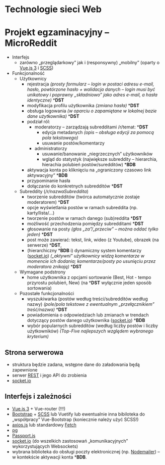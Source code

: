 Technologie sieci Web
=====================

Projekt egzaminacyjny – MicroReddit
===================================

*   Interfejs
    *   zarówno „przeglądarkowy” jak i (responsywny) „mobilny” (oparty o [Vue.js 3](https://v3.vuejs.org/) i [SCSS](https://sass-lang.com/))
*   Funkcjonalność
    *   Użytkownicy
        *   rejestracja _(prosty formularz – login w postaci adresu e-mail, hasło, powtórzone hasło + walidacja danych – login musi być unikatowy i poprawny „składniowo” jako adres e-mail, a hasła identyczne)_ \***DST**
        *   modyfikacja profilu użytkownika _(zmiana hasła)_ \***DST**
        *   obsługa logowania _(w oparciu o zapamiętane w lokalnej bazie dane użytkownika)_ \***DST**
        *   podział ról:
            *   moderatorzy – zarządzają subredditami /r/temat: \***DST**
                *   edycja metadanych _(opis – obsługa edycji za pomocą pola tekstowego)_
                *   usuwanie postów/komentarzy
            *   administratorzy
                *   usuwanie/banowanie „niegrzecznych” użytkowników
                *   wgląd do statystyk (największe subreddity – hierarchia, hierachia polubień postów/suredditów) \***BDB**
        *   aktywacja konta po kliknięciu na „ograniczony czasowo link aktywacyjny” \***BDB**
        *   przypominanie hasła
        *   dołączanie do konkretnych subredditów \***DST**
    *   Subreddity (_/r/nazwaSubreddita_)
        *   tworzenie subredditów (twórca automatycznie zostaje moderatorem) \***DST**
        *   opcje wyświetlania postów w ramach subreddita (np. karty/lista/…)
        *   tworzenie postów w ramach danego (sub)reddita \***DST**
        *   możliwość przechodzenia pomiędzy subredditami \***DST**
        *   głosowanie na posty _(głos „za”/„przeciw” – można oddać tylko jeden)_ \***DST**
        *   post może zawierać: tekst, link, wideo (z Youtube), obrazek (na serwerze) \***DST**,
        *   (hierarchiczny \***BDB** i) dynamiczny system komentarzy ([socket.io](https://socket.io/)) _(„aktywni” użytkownicy widzą komentarze w momencie ich dodania; komentarze/posty po usunięciu przez moderatora znikają)_ \***DST**
    *   Wymagane podstrony
        *   home użytkownika z opcjami sortowanie (Best, Hot - tempo przyrostu polubień, New) (na \***DST** wyłącznie jeden sposób sortowania)
    *   Pozostałe funkcjonalności
        *   wyszukiwarka (postów według treści/subredditów według nazwy) _(pole/pola tekstowe z ewentualnym „przełącznikiem” treść/nazwa)_ \***DST**
        *   powiadomienia o odpowiedziach lub zmianach w trendach dotyczący postów danego użytkownika ([socket.io](https://socket.io/)) \***BDB**
        *   wybór popularnych subredditów (według liczby postów i liczby użytkowników) _(Top-Five najlepszych względem wybranego kryterium)_

Strona serwerowa
----------------

*   struktura będzie zadana, wstępne dane do załadowania będą zapewnione
*   serwer [REST](https://en.wikipedia.org/wiki/Representational_state_transfer) i jego API do zrobienia
*   [socket.io](https://socket.io/)

Interfejs i zależności
----------------------

*   [Vue.js 3](https://v3.vuejs.org/) + Vue-router (!!!)
*   [Bootstrap](https://getbootstrap.com/) + [SCSS](https://sass-lang.com/) lub Vuetify lub ewentualnie inna bibiloteka do „współpracy” Vue-Bootstrap (koniecznie należy użyć SCSS!)
*   [axios.js](https://www.npmjs.com/package/axios) lub standardowy [Fetch](https://developer.mozilla.org/en-US/docs/Web/API/Fetch_API)
*   [pg](https://www.npmjs.com/package/pg)
*   [Passport.js](http://www.passportjs.org/)
*   [socket.io](https://socket.io/) (do wszelkich zastosowań „komunikacyjnych” wykorzystujących Websockets)
*   wybrana biblioteka do obsługi poczty elektronicznej (np. [Nodemailer](https://nodemailer.com/)) – w kontekście aktywacji konta \***BDB**.